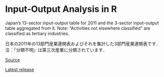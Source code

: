 Input-Output Analysis in R
================

Japan’s 13-sector input-output table for 2011 and the 3-sector
input-output table aggregated from it. Note: “Activities not elsewhere
classified” are classified as tertiary industries.

日本の2011年の13部門産業連関表およびそれを集計した3部門産業連関表です．
注：「分類不明」は第三次産業に分類されています．

[Source](https://www.e-stat.go.jp/dbview?sid=0003119272)

[Latest
release](https://github.com/UchidaMizuki/blog-ioanalysis-in-r/releases/tag/v1.0.0)
